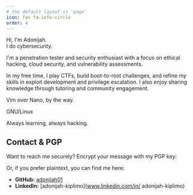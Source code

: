```yaml
---
# the default layout is 'page'
icon: fas fa-info-circle
order: 4
---
```

Hi, I'm Adonijah.  
I do cybersecurity.  

I'm a penetration tester and security enthusiast with a focus on ethical hacking, cloud security, and vulnerability assessments.  

In my free time, I play CTFs, build boot-to-root challenges, and refine my skills in exploit development and privilege escalation. I also enjoy sharing knowledge through tutoring and community engagement.

Vim over Nano, by the way. 

GNU/Linux

Always learning, always hacking.  

## Contact & PGP  

Want to reach me securely? Encrypt your message with my PGP key:  

Or, if you prefer plaintext, you can find me here:  
  
- **GitHub:** [adonijah01](https://github.com/adonijah01)  
- **LinkedIn:** [adonijah-kiplimo](www.linkedin.com/in/
adonijah-kiplimo)    
